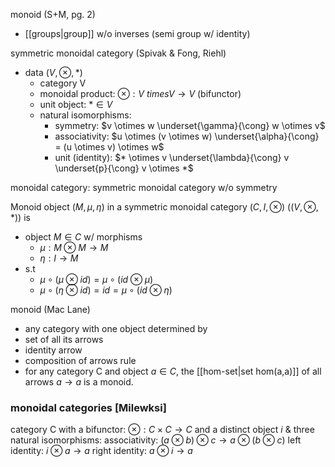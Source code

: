 monoid (S+M, pg. 2)
- [[groups|group]] w/o inverses (semi group w/ identity)

symmetric monoidal category (Spivak & Fong, Riehl)
- data $(V, \otimes, *)$ 
  - category V
  - monoidal product: $\otimes:V\ times V \rightarrow V$ (bifunctor)
  - unit object: $* \in V$ 
  - natural isomorphisms:
    - symmetry: $v \otimes w \underset{\gamma}{\cong} w \otimes v$
    - associativity: $u \otimes (v \otimes w) \underset{\alpha}{\cong} = (u \otimes v) \otimes w$
    - unit (identity): $* \otimes v \underset{\lambda}{\cong} v \underset{p}{\cong} v \otimes *$   

monoidal category: symmetric monoidal category w/o symmetry

Monoid object $(M, \mu, \eta)$ in a symmetric monoidal category $(C, I, \otimes)$ $((V, \otimes, *))$ is 
- object $M \in C$ w/ morphisms 
  - $\mu: M \otimes M \rightarrow M$ 
  - $\eta: I \rightarrow M$ 
- s.t 
  - $\mu \circ (\mu \otimes id) = \mu \circ (id \otimes \mu)$
  - $\mu \circ (\eta \otimes id) = id = \mu \circ (id \otimes \eta)$

monoid (Mac Lane)
- any category with one object
determined by
- set of all its arrows
- identity arrow
- composition of arrows rule
- for any category C and object $a \in C$, the [[hom-set|set hom(a,a)]] of all arrows $a\rightarrow a$ is a monoid. 

### monoidal categories [Milewksi]
category C with a bifunctor: 
$\otimes: C\times C \rightarrow C$ and a distinct object $i$ & three natural isomorphisms:
associativity: $(a \otimes b) \otimes c \rightarrow a \otimes (b \otimes c)$
left identity: $i \otimes a \rightarrow a$
right identity: $a \otimes i \rightarrow a$


